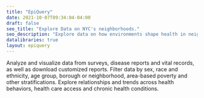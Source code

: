 ```yaml
---
title: "EpiQuery"
date: 2021-10-07T09:34:04-04:00
draft: false
seo_title: "Explore Data on NYC's neighborhoods."
seo_description: "Explore data on how environments shape health in neighborhoods throughout New York City."
datalibraries: true
layout: epiquery
---
```


Analyze and visualize data from surveys, disease reports and vital records, as well as download customized reports. Filter data by sex, race and ethnicity, age group, borough or neighborhood, area-based poverty and other stratifications. Explore relationships and trends across health behaviors, health care access and chronic health conditions.